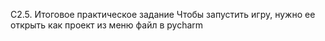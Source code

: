 C2.5. Итоговое практическое задание
Чтобы запустить игру, нужно ее открыть как проект из меню файл в pycharm
